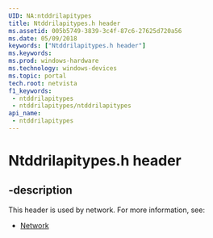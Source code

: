 ```yaml
---
UID: NA:ntddrilapitypes
title: Ntddrilapitypes.h header
ms.assetid: 005b5749-3839-3c4f-87c6-27625d720a56
ms.date: 05/09/2018
keywords: ["Ntddrilapitypes.h header"]
ms.keywords: 
ms.prod: windows-hardware
ms.technology: windows-devices
ms.topic: portal
tech.root: netvista
f1_keywords:
 - ntddrilapitypes
 - ntddrilapitypes/ntddrilapitypes
api_name:
 - ntddrilapitypes
---
```


# Ntddrilapitypes.h header


## -description

This header is used by network. For more information, see:

- [Network](../_netvista/index.md)

